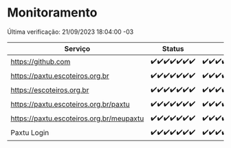 # Monitoramento

Última verificação: 21/09/2023 18:04:00 -03

|Serviço|Status|Últimas 24h|
|---|---|---|
|https://github.com|<span title="2023-09-14: OK=24">✔️</span><span title="2023-09-15: OK=24">✔️</span><span title="2023-09-16: OK=24">✔️</span><span title="2023-09-17: OK=24">✔️</span><span title="2023-09-18: OK=24">✔️</span><span title="2023-09-19: OK=24">✔️</span><span title="2023-09-20: OK=22">✔️</span>|<span title="20/09/2023 19:04:00 -03 : 200">✔️</span><span title="20/09/2023 20:04:00 -03 : 200">✔️</span><span title="20/09/2023 21:28:00 -03 : 200">✔️</span><span title="20/09/2023 22:39:00 -03 : 200">✔️</span><span title="20/09/2023 23:13:00 -03 : 200">✔️</span><span title="21/09/2023 00:06:00 -03 : 200">✔️</span><span title="21/09/2023 01:07:00 -03 : 200">✔️</span><span title="21/09/2023 02:04:00 -03 : 200">✔️</span><span title="21/09/2023 03:08:00 -03 : 200">✔️</span><span title="21/09/2023 04:05:00 -03 : 200">✔️</span><span title="21/09/2023 05:08:00 -03 : 200">✔️</span><span title="21/09/2023 06:06:00 -03 : 200">✔️</span><span title="21/09/2023 07:06:00 -03 : 200">✔️</span><span title="21/09/2023 08:03:00 -03 : 200">✔️</span><span title="21/09/2023 09:11:00 -03 : 200">✔️</span><span title="21/09/2023 10:09:00 -03 : 200">✔️</span><span title="21/09/2023 11:05:00 -03 : 200">✔️</span><span title="21/09/2023 12:03:00 -03 : 200">✔️</span><span title="21/09/2023 13:07:00 -03 : 200">✔️</span><span title="21/09/2023 14:04:00 -03 : 200">✔️</span><span title="21/09/2023 15:08:00 -03 : 200">✔️</span><span title="21/09/2023 16:03:00 -03 : 200">✔️</span><span title="21/09/2023 17:06:00 -03 : 200">✔️</span><span title="21/09/2023 18:04:00 -03 : 200">✔️</span>|
|https://paxtu.escoteiros.org.br|<span title="2023-09-14: OK=24">✔️</span><span title="2023-09-15: OK=24">✔️</span><span title="2023-09-16: OK=24">✔️</span><span title="2023-09-17: OK=24">✔️</span><span title="2023-09-18: OK=24">✔️</span><span title="2023-09-19: OK=24">✔️</span><span title="2023-09-20: OK=22">✔️</span>|<span title="20/09/2023 19:04:00 -03 : 200">✔️</span><span title="20/09/2023 20:04:00 -03 : 200">✔️</span><span title="20/09/2023 21:28:00 -03 : 200">✔️</span><span title="20/09/2023 22:39:00 -03 : 200">✔️</span><span title="20/09/2023 23:13:00 -03 : 200">✔️</span><span title="21/09/2023 00:06:00 -03 : 200">✔️</span><span title="21/09/2023 01:07:00 -03 : 200">✔️</span><span title="21/09/2023 02:04:00 -03 : 200">✔️</span><span title="21/09/2023 03:08:00 -03 : 200">✔️</span><span title="21/09/2023 04:05:00 -03 : 200">✔️</span><span title="21/09/2023 05:08:00 -03 : 200">✔️</span><span title="21/09/2023 06:06:00 -03 : 200">✔️</span><span title="21/09/2023 07:06:00 -03 : 200">✔️</span><span title="21/09/2023 08:03:00 -03 : 200">✔️</span><span title="21/09/2023 09:11:00 -03 : 200">✔️</span><span title="21/09/2023 10:09:00 -03 : 200">✔️</span><span title="21/09/2023 11:05:00 -03 : 200">✔️</span><span title="21/09/2023 12:03:00 -03 : 200">✔️</span><span title="21/09/2023 13:07:00 -03 : 200">✔️</span><span title="21/09/2023 14:04:00 -03 : 200">✔️</span><span title="21/09/2023 15:08:00 -03 : 200">✔️</span><span title="21/09/2023 16:03:00 -03 : 200">✔️</span><span title="21/09/2023 17:06:00 -03 : 200">✔️</span><span title="21/09/2023 18:04:00 -03 : 200">✔️</span>|
|https://escoteiros.org.br|<span title="2023-09-14: OK=24">✔️</span><span title="2023-09-15: OK=24">✔️</span><span title="2023-09-16: OK=24">✔️</span><span title="2023-09-17: OK=24">✔️</span><span title="2023-09-18: OK=24">✔️</span><span title="2023-09-19: OK=24">✔️</span><span title="2023-09-20: OK=22">✔️</span>|<span title="20/09/2023 19:04:00 -03 : 200">✔️</span><span title="20/09/2023 20:04:00 -03 : 200">✔️</span><span title="20/09/2023 21:28:00 -03 : 200">✔️</span><span title="20/09/2023 22:39:00 -03 : 200">✔️</span><span title="20/09/2023 23:13:00 -03 : 0">❌</span><span title="21/09/2023 00:06:00 -03 : 200">✔️</span><span title="21/09/2023 01:07:00 -03 : 200">✔️</span><span title="21/09/2023 02:04:00 -03 : 200">✔️</span><span title="21/09/2023 03:08:00 -03 : 200">✔️</span><span title="21/09/2023 04:05:00 -03 : 200">✔️</span><span title="21/09/2023 05:08:00 -03 : 200">✔️</span><span title="21/09/2023 06:06:00 -03 : 200">✔️</span><span title="21/09/2023 07:06:00 -03 : 200">✔️</span><span title="21/09/2023 08:03:00 -03 : 200">✔️</span><span title="21/09/2023 09:11:00 -03 : 200">✔️</span><span title="21/09/2023 10:09:00 -03 : 200">✔️</span><span title="21/09/2023 11:05:00 -03 : 200">✔️</span><span title="21/09/2023 12:03:00 -03 : 200">✔️</span><span title="21/09/2023 13:07:00 -03 : 200">✔️</span><span title="21/09/2023 14:04:00 -03 : 200">✔️</span><span title="21/09/2023 15:08:00 -03 : 200">✔️</span><span title="21/09/2023 16:03:00 -03 : 200">✔️</span><span title="21/09/2023 17:06:00 -03 : 200">✔️</span><span title="21/09/2023 18:04:00 -03 : 200">✔️</span>|
|https://paxtu.escoteiros.org.br/paxtu|<span title="2023-09-14: OK=24">✔️</span><span title="2023-09-15: OK=24">✔️</span><span title="2023-09-16: OK=24">✔️</span><span title="2023-09-17: OK=24">✔️</span><span title="2023-09-18: OK=24">✔️</span><span title="2023-09-19: OK=24">✔️</span><span title="2023-09-20: OK=22">✔️</span>|<span title="20/09/2023 19:04:00 -03 : 200">✔️</span><span title="20/09/2023 20:04:00 -03 : 200">✔️</span><span title="20/09/2023 21:28:00 -03 : 200">✔️</span><span title="20/09/2023 22:39:00 -03 : 200">✔️</span><span title="20/09/2023 23:13:00 -03 : 200">✔️</span><span title="21/09/2023 00:06:00 -03 : 200">✔️</span><span title="21/09/2023 01:07:00 -03 : 200">✔️</span><span title="21/09/2023 02:04:00 -03 : 200">✔️</span><span title="21/09/2023 03:08:00 -03 : 200">✔️</span><span title="21/09/2023 04:05:00 -03 : 200">✔️</span><span title="21/09/2023 05:08:00 -03 : 200">✔️</span><span title="21/09/2023 06:06:00 -03 : 200">✔️</span><span title="21/09/2023 07:06:00 -03 : 200">✔️</span><span title="21/09/2023 08:03:00 -03 : 200">✔️</span><span title="21/09/2023 09:11:00 -03 : 200">✔️</span><span title="21/09/2023 10:09:00 -03 : 200">✔️</span><span title="21/09/2023 11:05:00 -03 : 200">✔️</span><span title="21/09/2023 12:03:00 -03 : 200">✔️</span><span title="21/09/2023 13:07:00 -03 : 200">✔️</span><span title="21/09/2023 14:04:00 -03 : 200">✔️</span><span title="21/09/2023 15:08:00 -03 : 200">✔️</span><span title="21/09/2023 16:03:00 -03 : 200">✔️</span><span title="21/09/2023 17:06:00 -03 : 200">✔️</span><span title="21/09/2023 18:04:00 -03 : 200">✔️</span>|
|https://paxtu.escoteiros.org.br/meupaxtu|<span title="2023-09-14: OK=24">✔️</span><span title="2023-09-15: OK=24">✔️</span><span title="2023-09-16: OK=24">✔️</span><span title="2023-09-17: OK=24">✔️</span><span title="2023-09-18: OK=24">✔️</span><span title="2023-09-19: OK=24">✔️</span><span title="2023-09-20: OK=22">✔️</span>|<span title="20/09/2023 19:04:00 -03 : 200">✔️</span><span title="20/09/2023 20:04:00 -03 : 200">✔️</span><span title="20/09/2023 21:28:00 -03 : 200">✔️</span><span title="20/09/2023 22:39:00 -03 : 200">✔️</span><span title="20/09/2023 23:13:00 -03 : 200">✔️</span><span title="21/09/2023 00:06:00 -03 : 200">✔️</span><span title="21/09/2023 01:07:00 -03 : 200">✔️</span><span title="21/09/2023 02:04:00 -03 : 200">✔️</span><span title="21/09/2023 03:08:00 -03 : 200">✔️</span><span title="21/09/2023 04:05:00 -03 : 200">✔️</span><span title="21/09/2023 05:08:00 -03 : 200">✔️</span><span title="21/09/2023 06:06:00 -03 : 200">✔️</span><span title="21/09/2023 07:06:00 -03 : 200">✔️</span><span title="21/09/2023 08:03:00 -03 : 200">✔️</span><span title="21/09/2023 09:11:00 -03 : 200">✔️</span><span title="21/09/2023 10:09:00 -03 : 200">✔️</span><span title="21/09/2023 11:05:00 -03 : 200">✔️</span><span title="21/09/2023 12:03:00 -03 : 200">✔️</span><span title="21/09/2023 13:07:00 -03 : 200">✔️</span><span title="21/09/2023 14:04:00 -03 : 200">✔️</span><span title="21/09/2023 15:08:00 -03 : 200">✔️</span><span title="21/09/2023 16:03:00 -03 : 200">✔️</span><span title="21/09/2023 17:06:00 -03 : 200">✔️</span><span title="21/09/2023 18:04:00 -03 : 200">✔️</span>|
|Paxtu Login|<span title="2023-09-14: OK=24">✔️</span><span title="2023-09-15: OK=24">✔️</span><span title="2023-09-16: OK=24">✔️</span><span title="2023-09-17: OK=24">✔️</span><span title="2023-09-18: OK=24">✔️</span><span title="2023-09-19: OK=24">✔️</span><span title="2023-09-20: OK=22">✔️</span>|<span title="20/09/2023 19:04:00 -03 : 200">✔️</span><span title="20/09/2023 20:04:00 -03 : 200">✔️</span><span title="20/09/2023 21:28:00 -03 : 200">✔️</span><span title="20/09/2023 22:39:00 -03 : 200">✔️</span><span title="20/09/2023 23:13:00 -03 : 200">✔️</span><span title="21/09/2023 00:06:00 -03 : 200">✔️</span><span title="21/09/2023 01:07:00 -03 : 200">✔️</span><span title="21/09/2023 02:04:00 -03 : 200">✔️</span><span title="21/09/2023 03:08:00 -03 : 200">✔️</span><span title="21/09/2023 04:06:00 -03 : 200">✔️</span><span title="21/09/2023 05:08:00 -03 : 200">✔️</span><span title="21/09/2023 06:06:00 -03 : 200">✔️</span><span title="21/09/2023 07:06:00 -03 : 200">✔️</span><span title="21/09/2023 08:03:00 -03 : 200">✔️</span><span title="21/09/2023 09:11:00 -03 : 200">✔️</span><span title="21/09/2023 10:09:00 -03 : 200">✔️</span><span title="21/09/2023 11:05:00 -03 : 200">✔️</span><span title="21/09/2023 12:03:00 -03 : 200">✔️</span><span title="21/09/2023 13:07:00 -03 : 200">✔️</span><span title="21/09/2023 14:04:00 -03 : 200">✔️</span><span title="21/09/2023 15:08:00 -03 : 200">✔️</span><span title="21/09/2023 16:03:00 -03 : 200">✔️</span><span title="21/09/2023 17:06:00 -03 : 200">✔️</span><span title="21/09/2023 18:04:00 -03 : 200">✔️</span>|
